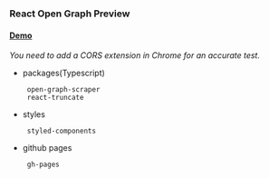 ### React Open Graph Preview

#### [Demo](https://kdilot.github.io/react-ogpreview/)
*You need to add a CORS extension in Chrome for an accurate test.*

 - packages(Typescript)

		open-graph-scraper	
		react-truncate
	
 - styles

		styled-components

 - github pages
	
		gh-pages
